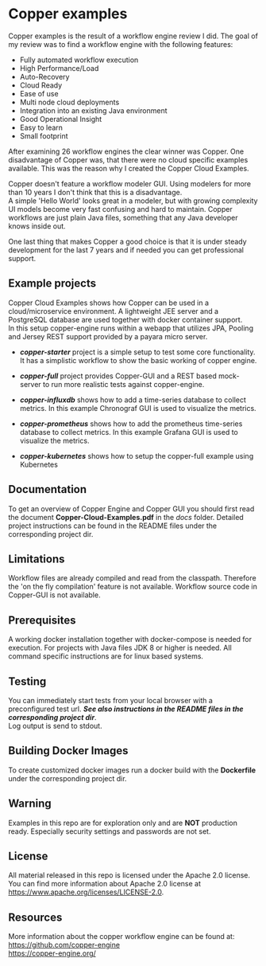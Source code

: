 Copper examples
===============
Copper examples is the result of a workflow engine review I did.
The goal of my review was to find a workflow engine with the following features:
- Fully automated workflow execution
- High Performance/Load
- Auto-Recovery
- Cloud Ready
- Ease of use
- Multi node cloud deployments
- Integration into an existing Java environment
- Good Operational Insight
- Easy to learn
- Small footprint
 
After examining 26 workflow engines the clear winner was Copper.
One disadvantage of Copper was, that there were no cloud specific examples available.
This was the reason why I created the Copper Cloud Examples.

Copper doesn't feature a workflow modeler GUI.
Using modelers for more than 10 years I don't think that this is a disadvantage.  
A simple 'Hello World' looks great in a modeler, but with growing complexity UI models become 
very fast confusing and hard to maintain.
Copper workflows are just plain Java files, something that any Java developer knows inside out.

One last thing that makes Copper a good choice is that it is under steady development for the last 7 years
and if needed  you can get professional support.    
  

Example projects
----------------
Copper Cloud Examples shows how Copper can be used in a cloud/microservice environment.
A lightweight JEE server and a PostgreSQL database are used together with docker container support.    
In this setup copper-engine runs within a webapp that utilizes JPA, Pooling and Jersey REST support provided by a
payara micro server.

- ***copper-starter*** project is a simple setup to test some core functionality. It has a simplistic workflow to show the basic 
working of copper engine.

- ***copper-full*** project provides Copper-GUI and a REST based mock-server to run more realistic tests against copper-engine.

- ***copper-influxdb*** shows how to add a time-series database to collect metrics. 
In this example Chronograf GUI is used to visualize the metrics.

- ***copper-prometheus*** shows how to add the prometheus time-series database to collect metrics.
In this example Grafana GUI is used to visualize the metrics.

- ***copper-kubernetes*** shows how to setup the copper-full example using Kubernetes 

Documentation
-------------
To get an overview of Copper Engine and Copper GUI you should first read the document **Copper-Cloud-Examples.pdf** in the
*docs* folder.
Detailed project instructions can be found in the README files under the corresponding project dir.

Limitations
-----------
Workflow files are already compiled and read from the classpath. Therefore the 'on the fly
compilation' feature is not available. Workflow source code in Copper-GUI is not available.   

Prerequisites
------------- 
A working docker installation together with docker-compose is needed for execution.
For projects with Java files JDK 8 or higher is needed. 
All command specific instructions are for linux based systems.
 
Testing
------
You can immediately start tests from your local browser with a preconfigured test url. 
***See also instructions in the README files in the corresponding project dir***.   
Log output is send to stdout. 

Building Docker Images
----------------------
To create customized docker images run a docker build with the **Dockerfile** under the corresponding project dir. 

Warning
-------
Examples in this repo are for exploration only and are **NOT** production ready. 
Especially security settings and passwords are not set.  

License
-------
All material released in this repo is licensed under the Apache 2.0 license.  
You can find more information about Apache 2.0 license at https://www.apache.org/licenses/LICENSE-2.0.

Resources
---------
More information about the copper workflow engine can be found at:  
https://github.com/copper-engine   
https://copper-engine.org/




